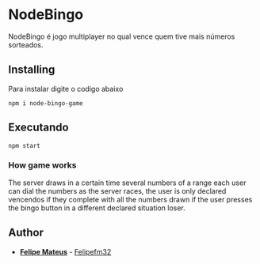 # NodeBingo

NodeBingo é jogo multiplayer no qual vence quem tive mais números sorteados.

## Installing

Para instalar digite o codigo abaixo

```
npm i node-bingo-game
```

## Executando

```
npm start
```

### How game works

The server draws in a certain time several numbers of a range each user can dial the numbers as the server races, the user is only declared vencendos if they complete with all the numbers drawn if the user presses the bingo button in a different declared situation loser.


## Author

* **[Felipe Mateus](https://felipefm32.com)** - [Felipefm32](https://github.com/felipefm32)

